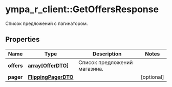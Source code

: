 # ympa_r_client::GetOffersResponse

Список предложений с пагинатором.

## Properties
Name | Type | Description | Notes
------------ | ------------- | ------------- | -------------
**offers** | [**array[OfferDTO]**](OfferDTO.md) | Список предложений магазина. | 
**pager** | [**FlippingPagerDTO**](FlippingPagerDTO.md) |  | [optional] 


